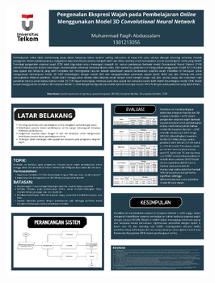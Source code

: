 <div align="center">
  <img src="Penngenalan Ekspresi Wajah pada Pembelajaran Online Menggunakan Model 3D Convolutional Neural Network.png" width="400" />
</div>
